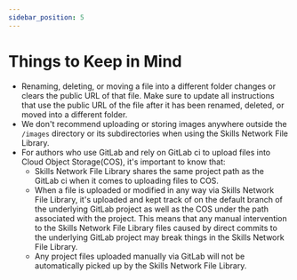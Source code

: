 ```yaml
---
sidebar_position: 5
---
```


# Things to Keep in Mind

- Renaming, deleting, or moving a file into a different folder changes or clears the public URL of that file. Make sure to update all instructions that use the public URL of the file after it has been renamed, deleted, or moved into a different folder.
- We don't recommend uploading or storing images anywhere outside the `/images` directory or its subdirectories when using the Skills Network File Library.
- For authors who use GitLab and rely on GitLab ci to upload files into Cloud Object Storage(COS), it's important to know that:
    - Skills Network File Library shares the same project path as the GitLab ci when it comes to uploading files to COS.
    - When a file is uploaded or modified in any way via Skills Network File Library, it's uploaded and kept track of on the default branch of the underlying GitLab project as well as the COS under the path associated with the project. This means that any manual intervention to the Skills Network File Library files caused by direct commits to the underlying GitLab project may break things in the Skills Network File Library.
    - Any project files uploaded manually via GitLab will not be automatically picked up by the Skills Network File Library.

